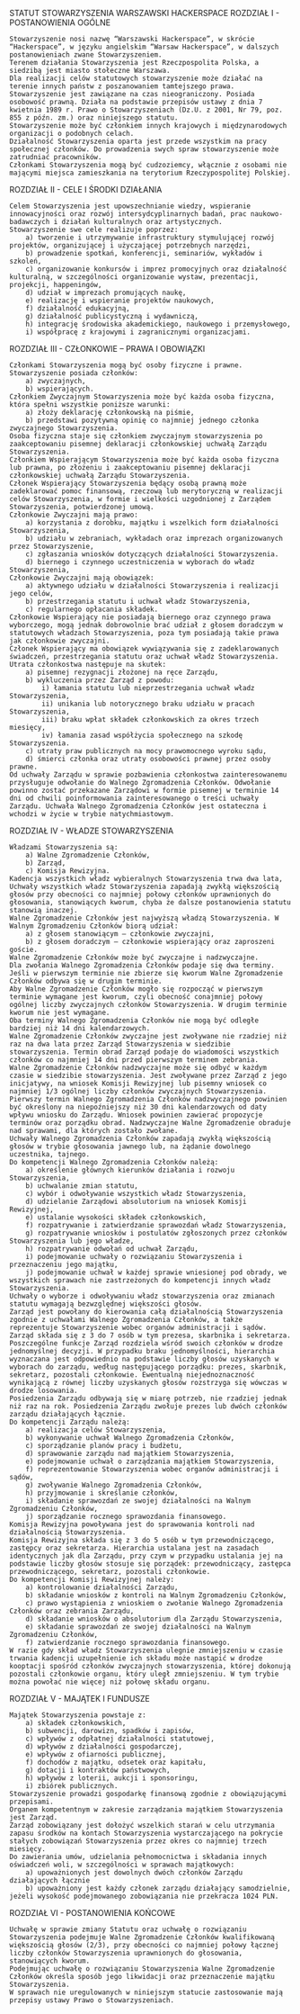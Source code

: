 STATUT STOWARZYSZENIA WARSZAWSKI HACKERSPACE
ROZDZIAŁ I - POSTANOWIENIA OGÓLNE

    Stowarzyszenie nosi nazwę “Warszawski Hackerspace”, w skrócie “Hackerspace”, w języku angielskim “Warsaw Hackerspace”, w dalszych postanowieniach zwane Stowarzyszeniem.
    Terenem działania Stowarzyszenia jest Rzeczpospolita Polska, a siedzibą jest miasto stołeczne Warszawa.
    Dla realizacji celów statutowych stowarzyszenie może działać na terenie innych państw z poszanowaniem tamtejszego prawa.
    Stowarzyszenie jest zawiązane na czas nieograniczony. Posiada osobowość prawną. Działa na podstawie przepisów ustawy z dnia 7 kwietnia 1989 r. Prawo o Stowarzyszeniach (Dz.U. z 2001, Nr 79, poz. 855 z późn. zm.) oraz niniejszego statutu.
    Stowarzyszenie może być członkiem innych krajowych i międzynarodowych organizacji o podobnych celach.
    Działalność Stowarzyszenia oparta jest przede wszystkim na pracy społecznej członków. Do prowadzenia swych spraw stowarzyszenie może zatrudniać pracowników.
    Członkami Stowarzyszenia mogą być cudzoziemcy, włącznie z osobami nie mającymi miejsca zamieszkania na terytorium Rzeczypospolitej Polskiej.

ROZDZIAŁ II - CELE I ŚRODKI DZIAŁANIA

    Celem Stowarzyszenia jest upowszechnianie wiedzy, wspieranie innowacyjności oraz rozwój intersydcyplinarnych badań, prac naukowo-badawczych i działań kulturalnych oraz artystycznych.
    Stowarzyszenie swe cele realizuje poprzez:
        a) tworzenie i utrzymywanie infrastruktury stymulującej rozwój projektów, organizującej i użyczającej potrzebnych narzędzi,
        b) prowadzenie spotkań, konferencji, seminariów, wykładów i szkoleń,
        c) organizowanie konkursów i imprez promocyjnych oraz działalność kulturalną, w szczególności organizowanie wystaw, prezentacji, projekcji, happeningów,
        d) udział w imprezach promujących naukę,
        e) realizację i wspieranie projektów naukowych,
        f) działalność edukacyjną,
        g) działalność publicystyczną i wydawniczą,
        h) integrację środowiska akademickiego, naukowego i przemysłowego,
        i) współpracę z krajowymi i zagranicznymi organizacjami.

ROZDZIAŁ III - CZŁONKOWIE – PRAWA I OBOWIĄZKI

    Członkami Stowarzyszenia mogą być osoby fizyczne i prawne.
    Stowarzyszenie posiada członków:
        a) zwyczajnych,
        b) wspierających.
    Członkiem Zwyczajnym Stowarzyszenia może być każda osoba fizyczna, która spełni wszystkie poniższe warunki:
        a) złoży deklarację członkowską na piśmie,
        b) przedstawi pozytywną opinię co najmniej jednego członka zwyczajnego Stowarzyszenia.
    Osoba fizyczna staje się członkiem zwyczajnym stowarzyszenia po zaakceptowaniu pisemnej deklaracji członkowskiej uchwałą Zarządu Stowarzyszenia.
    Członkiem Wspierającym Stowarzyszenia może być każda osoba fizyczna lub prawna, po złożeniu i zaakceptowaniu pisemnej deklaracji członkowskiej uchwałą Zarządu Stowarzyszenia.
    Członek Wspierający Stowarzyszenia będący osobą prawną może zadeklarować pomoc finansową, rzeczową lub merytoryczną w realizacji celów Stowarzyszenia, w formie i wielkości uzgodnionej z Zarządem Stowarzyszenia, potwierdzonej umową.
    Członkowie Zwyczajni mają prawo:
        a) korzystania z dorobku, majątku i wszelkich form działalności Stowarzyszenia,
        b) udziału w zebraniach, wykładach oraz imprezach organizowanych przez Stowarzyszenie,
        c) zgłaszania wniosków dotyczących działalności Stowarzyszenia.
        d) biernego i czynnego uczestniczenia w wyborach do władz Stowarzyszenia,
    Członkowie Zwyczajni mają obowiązek:
        a) aktywnego udziału w działalności Stowarzyszenia i realizacji jego celów,
        b) przestrzegania statutu i uchwał władz Stowarzyszenia,
        c) regularnego opłacania składek.
    Członkowie Wspierający nie posiadają biernego oraz czynnego prawa wyborczego, mogą jednak dobrowolnie brać udział z głosem doradczym w statutowych władzach Stowarzyszenia, poza tym posiadają takie prawa jak członkowie zwyczajni.
    Członek Wspierający ma obowiązek wywiązywania się z zadeklarowanych świadczeń, przestrzegania statutu oraz uchwał władz Stowarzyszenia.
    Utrata członkostwa następuje na skutek:
        a) pisemnej rezygnacji złożonej na ręce Zarządu,
        b) wykluczenia przez Zarząd z powodu:
            i) łamania statutu lub nieprzestrzegania uchwał władz Stowarzyszenia,
            ii) unikania lub notorycznego braku udziału w pracach Stowarzyszenia,
            iii) braku wpłat składek członkowskich za okres trzech miesięcy,
            iv) łamania zasad współżycia społecznego na szkodę Stowarzyszenia.
        c) utraty praw publicznych na mocy prawomocnego wyroku sądu,
        d) śmierci członka oraz utraty osobowości prawnej przez osoby prawne.
    Od uchwały Zarządu w sprawie pozbawienia członkostwa zainteresowanemu przysługuje odwołanie do Walnego Zgromadzenia Członków. Odwołanie powinno zostać przekazane Zarządowi w formie pisemnej w terminie 14 dni od chwili poinformowania zainteresowanego o treści uchwały Zarządu. Uchwała Walnego Zgromadzenia Członków jest ostateczna i wchodzi w życie w trybie natychmiastowym.

ROZDZIAŁ IV - WŁADZE STOWARZYSZENIA

    Władzami Stowarzyszenia są:
        a) Walne Zgromadzenie Członków,
        b) Zarząd,
        c) Komisja Rewizyjna.
    Kadencja wszystkich władz wybieralnych Stowarzyszenia trwa dwa lata,
    Uchwały wszystkich władz Stowarzyszenia zapadają zwykłą większością głosów przy obecności co najmniej połowy członków uprawnionych do głosowania, stanowiących kworum, chyba że dalsze postanowienia statutu stanowią inaczej.
    Walne Zgromadzenie Członków jest najwyższą władzą Stowarzyszenia. W Walnym Zgromadzeniu Członków biorą udział:
        a) z głosem stanowiącym – członkowie zwyczajni,
        b) z głosem doradczym – członkowie wspierający oraz zaproszeni goście.
    Walne Zgromadzenie Członków może być zwyczajne i nadzwyczajne.
    Dla zwołania Walnego Zgromadzenia Członków podaje się dwa terminy. Jeśli w pierwszym terminie nie zbierze się kworum Walne Zgromadzenie Członków odbywa się w drugim terminie.
    Aby Walne Zgromadzenie Członków mogło się rozpocząć w pierwszym terminie wymagane jest kworum, czyli obecność conajmniej połowy ogólnej liczby zwyczajnych członków Stowarzyszenia. W drugim terminie kworum nie jest wymagane.
    Oba terminy Walnego Zgromadzenia Członków nie mogą być odległe bardziej niż 14 dni kalendarzowych.
    Walne Zgromadzenie Członków zwyczajne jest zwoływane nie rzadziej niż raz na dwa lata przez Zarząd Stowarzyszenia w siedzibie stowarzyszenia. Termin obrad Zarząd podaje do wiadomości wszystkich członków co najmniej 14 dni przed pierwszym terminem zebrania.
    Walne Zgromadzenie Członków nadzwyczajne może się odbyć w każdym czasie w siedzibie stowarzyszenia. Jest zwoływane przez Zarząd z jego inicjatywy, na wniosek Komisji Rewizyjnej lub pisemny wniosek co najmniej 1/3 ogólnej liczby członków zwyczajnych Stowarzyszenia. Pierwszy termin Walnego Zgromadzenia Członków nadzwyczajnego powinien być określony na niepoźniejszy niż 30 dni kalendarzowych od daty wpływu wniosku do Zarządu. Wniosek powinien zawierać propozycje terminów oraz porządku obrad. Nadzwyczajne Walne Zgromadzenie obraduje nad sprawami, dla których zostało zwołane.
    Uchwały Walnego Zgromadzenia Członków zapadają zwykłą większością głosów w trybie głosowania jawnego lub, na żądanie dowolnego uczestnika, tajnego.
    Do kompetencji Walnego Zgromadzenia Członków należą:
        a) określenie głównych kierunków działania i rozwoju Stowarzyszenia,
        b) uchwalanie zmian statutu,
        c) wybór i odwoływanie wszystkich władz Stowarzyszenia,
        d) udzielanie Zarządowi absolutorium na wniosek Komisji Rewizyjnej,
        e) ustalanie wysokości składek członkowskich,
        f) rozpatrywanie i zatwierdzanie sprawozdań władz Stowarzyszenia,
        g) rozpatrywanie wniosków i postulatów zgłoszonych przez członków Stowarzyszenia lub jego władze,
        h) rozpatrywanie odwołań od uchwał Zarządu,
        i) podejmowanie uchwały o rozwiązaniu Stowarzyszenia i przeznaczeniu jego majątku,
        j) podejmowanie uchwał w każdej sprawie wniesionej pod obrady, we wszystkich sprawach nie zastrzeżonych do kompetencji innych władz Stowarzyszenia.
    Uchwały o wyborze i odwoływaniu władz stowarzyszenia oraz zmianach statutu wymagają bezwzględnej większości głosów.
    Zarząd jest powołany do kierowania całą działalnością Stowarzyszenia zgodnie z uchwałami Walnego Zgromadzenia Członków, a także reprezentuje Stowarzyszenie wobec organów administracji i sądów.
    Zarząd składa się z 3 do 7 osób w tym prezesa, skarbnika i sekretarza.
    Poszczególne funkcje Zarząd rozdziela wśród swoich członków w drodze jednomyślnej decyzji. W przypadku braku jednomyślności, hierarchia wyznaczana jest odpowiednio na podstawie liczby głosów uzyskanych w wyborach do zarządu, według następującego porządku: prezes, skarbnik, sekretarz, pozostali członkowie. Ewentualną niejednoznaczność wynikającą z równej liczby uzyskanych głosów rozstrzyga się wówczas w drodze losowania.
    Posiedzenia Zarządu odbywają się w miarę potrzeb, nie rzadziej jednak niż raz na rok. Posiedzenia Zarządu zwołuje prezes lub dwóch członków zarządu działających łącznie.
    Do kompetencji Zarządu należą:
        a) realizacja celów Stowarzyszenia,
        b) wykonywanie uchwał Walnego Zgromadzenia Członków,
        c) sporządzanie planów pracy i budżetu,
        d) sprawowanie zarządu nad majątkiem Stowarzyszenia,
        e) podejmowanie uchwał o zarządzania majątkiem Stowarzyszenia,
        f) reprezentowanie Stowarzyszenia wobec organów administracji i sądów,
        g) zwoływanie Walnego Zgromadzenia Członków,
        h) przyjmowanie i skreślanie członków,
        i) składanie sprawozdań ze swojej działalności na Walnym Zgromadzeniu Członków,
        j) sporządzanie rocznego sprawozdania finansowego.
    Komisja Rewizyjna powoływana jest do sprawowania kontroli nad działalnością Stowarzyszenia.
    Komisja Rewizyjna składa się z 3 do 5 osób w tym przewodniczącego, zastępcy oraz sekretarza. Hierarchia ustalana jest na zasadach identycznych jak dla Zarządu, przy czym w przypadku ustalania jej na podstawie liczby głosów stosuje się porządek: przewodniczący, zastępca przewodniczącego, sekretarz, pozostali członkowie.
    Do kompetencji Komisji Rewizyjnej należy:
        a) kontrolowanie działalności Zarządu,
        b) składanie wniosków z kontroli na Walnym Zgromadzeniu Członków,
        c) prawo wystąpienia z wnioskiem o zwołanie Walnego Zgromadzenia Członków oraz zebrania Zarządu,
        d) składanie wniosków o absolutorium dla Zarządu Stowarzyszenia,
        e) składanie sprawozdań ze swojej działalności na Walnym Zgromadzeniu Członków,
        f) zatwierdzanie rocznego sprawozdania finansowego.
    W razie gdy skład władz Stowarzyszenia ulegnie zmniejszeniu w czasie trwania kadencji uzupełnienie ich składu może nastąpić w drodze kooptacji spośród członków zwyczajnych stowarzyszenia, której dokonują pozostali członkowie organu, który uległ zmniejszeniu. W tym trybie można powołać nie więcej niż połowę składu organu.

ROZDZIAŁ V - MAJĄTEK I FUNDUSZE

    Majątek Stowarzyszenia powstaje z:
        a) składek członkowskich,
        b) subwencji, darowizn, spadków i zapisów,
        c) wpływów z odpłatnej działalności statutowej,
        d) wpływów z działalności gospodarczej,
        e) wpływów z ofiarności publicznej,
        f) dochodów z majątku, odsetek oraz kapitału,
        g) dotacji i kontraktów państwowych,
        h) wpływów z loterii, aukcji i sponsoringu,
        i) zbiórek publicznych.
    Stowarzyszenie prowadzi gospodarkę finansową zgodnie z obowiązującymi przepisami.
    Organem kompetentnym w zakresie zarządzania majątkiem Stowarzyszenia jest Zarząd.
    Zarząd zobowiązany jest dołożyć wszelkich starań w celu utrzymania zapasu środków na kontach Stowarzyszenia wystarczającego na pokrycie stałych zobowiązań Stowarzyszenia przez okres co najmniej trzech miesięcy.
    Do zawierania umów, udzielania pełnomocnictwa i składania innych oświadczeń woli, w szczególności w sprawach majątkowych:
        a) upoważnionych jest dowolnych dwóch członków Zarządu działających łącznie
        b) upoważniony jest każdy członek zarządu działający samodzielnie, jeżeli wysokość podejmowanego zobowiązania nie przekracza 1024 PLN.

ROZDZIAŁ VI - POSTANOWIENIA KOŃCOWE

    Uchwałę w sprawie zmiany Statutu oraz uchwałę o rozwiązaniu Stowarzyszenia podejmuje Walne Zgromadzenie Członków kwalifikowaną większością głosów (2/3), przy obecności co najmniej połowy łącznej liczby członków Stowarzyszenia uprawnionych do głosowania, stanowiących kworum.
    Podejmując uchwałę o rozwiązaniu Stowarzyszenia Walne Zgromadzenie Członków określa sposób jego likwidacji oraz przeznaczenie majątku Stowarzyszenia.
    W sprawach nie uregulowanych w niniejszym statucie zastosowanie mają przepisy ustawy Prawo o Stowarzyszeniach.
